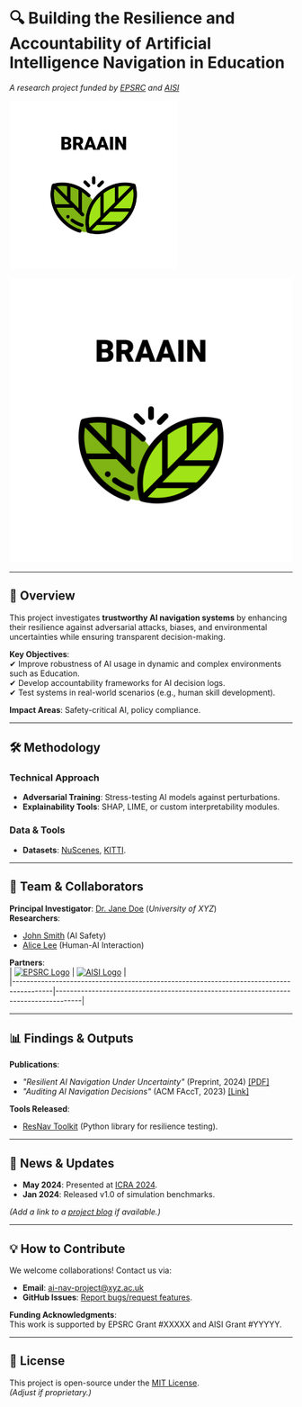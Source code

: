 # 🔍 Building the Resilience and Accountability of Artificial Intelligence Navigation in Education  
*A research project funded by [EPSRC](https://epsrc.ukri.org/) and [AISI](https://www.aisi.gov.uk/)*  

<!--  ![Project Banner](https://via.placeholder.com/1200x400?text=AI+Navigation+Resilience+Project)  
*(Replace with a high-quality image of AI navigation, lab work, or conceptual visuals.)*  -->


<img src="img/logo.png" width="300" />

![Alt text](img/logo.png)

---

## 📌 Overview  
This project investigates **trustworthy AI navigation systems** by enhancing their resilience against adversarial attacks, biases, and environmental uncertainties while ensuring transparent decision-making.  

**Key Objectives**:  
✔ Improve robustness of AI usage in dynamic and complex environments such as Education.  
✔ Develop accountability frameworks for AI decision logs.  
✔ Test systems in real-world scenarios (e.g., human skill development).  

**Impact Areas**: Safety-critical AI, policy compliance.  

---

## 🛠 Methodology  
### **Technical Approach**  
- **Adversarial Training**: Stress-testing AI models against perturbations.  
- **Explainability Tools**: SHAP, LIME, or custom interpretability modules.  
<!--  - **Simulation/Real-World Testing**: Controlled experiments platforms. -->  

### **Data & Tools**  
- **Datasets**: [NuScenes](https://www.nuscenes.org/), [KITTI](http://www.cvlibs.net/datasets/kitti/).  
<!-- - **Code**: PyTorch/TensorFlow, ROS (for robotics integration).   -->
  

---

## 👥 Team & Collaborators  
**Principal Investigator**: [Dr. Jane Doe](https://github.com/janedoe) (*University of XYZ*)  
**Researchers**:  
- [John Smith](https://github.com/johnsmith) (AI Safety)  
- [Alice Lee](https://github.com/alicelee) (Human-AI Interaction)  

**Partners**:  
| [![EPSRC Logo](https://via.placeholder.com/150x50?text=EPSRC)](https://epsrc.ukri.org/) | [![AISI Logo](https://via.placeholder.com/150x50?text=AISI)](https://www.aisi.org/) |  
|-----------------------------------------------------------------------------------------|-------------------------------------------------------------------------------------|  

---

## 📊 Findings & Outputs  
**Publications**:  
- *"Resilient AI Navigation Under Uncertainty"* (Preprint, 2024) [[PDF]](#)  
- *"Auditing AI Navigation Decisions"* (ACM FAccT, 2023) [[Link]](#)  

**Tools Released**:  
- [ResNav Toolkit](https://github.com/your-repo/resnav) (Python library for resilience testing).  

---

## 📅 News & Updates  
- **May 2024**: Presented at [ICRA 2024](#).  
- **Jan 2024**: Released v1.0 of simulation benchmarks.  

*(Add a link to a [project blog](#) if available.)*  

---

## 💡 How to Contribute  
We welcome collaborations! Contact us via:  
- **Email**: ai-nav-project@xyz.ac.uk  
- **GitHub Issues**: [Report bugs/request features](https://github.com/your-repo/issues).  

**Funding Acknowledgments**:  
This work is supported by EPSRC Grant #XXXXX and AISI Grant #YYYYY.  

---

## 📜 License  
This project is open-source under the [MIT License](LICENSE).  
*(Adjust if proprietary.)*  
